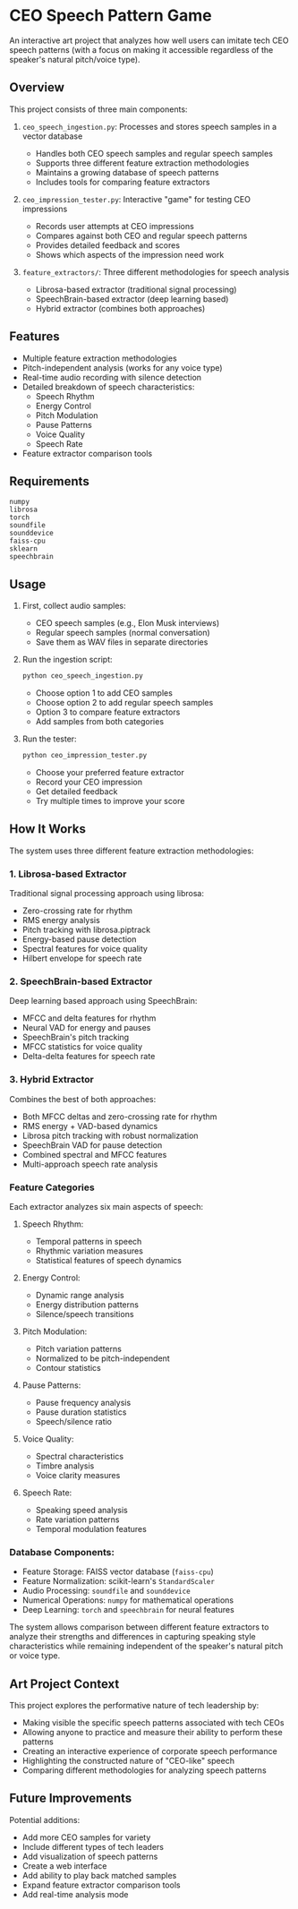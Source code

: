 # CEO Speech Pattern Game

An interactive art project that analyzes how well users can imitate tech CEO speech patterns (with a focus on making it accessible regardless of the speaker's natural pitch/voice type).

## Overview

This project consists of three main components:

1. `ceo_speech_ingestion.py`: Processes and stores speech samples in a vector database

   - Handles both CEO speech samples and regular speech samples
   - Supports three different feature extraction methodologies
   - Maintains a growing database of speech patterns
   - Includes tools for comparing feature extractors

2. `ceo_impression_tester.py`: Interactive "game" for testing CEO impressions

   - Records user attempts at CEO impressions
   - Compares against both CEO and regular speech patterns
   - Provides detailed feedback and scores
   - Shows which aspects of the impression need work

3. `feature_extractors/`: Three different methodologies for speech analysis
   - Librosa-based extractor (traditional signal processing)
   - SpeechBrain-based extractor (deep learning based)
   - Hybrid extractor (combines both approaches)

## Features

- Multiple feature extraction methodologies
- Pitch-independent analysis (works for any voice type)
- Real-time audio recording with silence detection
- Detailed breakdown of speech characteristics:
  - Speech Rhythm
  - Energy Control
  - Pitch Modulation
  - Pause Patterns
  - Voice Quality
  - Speech Rate
- Feature extractor comparison tools

## Requirements

```
numpy
librosa
torch
soundfile
sounddevice
faiss-cpu
sklearn
speechbrain
```

## Usage

1. First, collect audio samples:

   - CEO speech samples (e.g., Elon Musk interviews)
   - Regular speech samples (normal conversation)
   - Save them as WAV files in separate directories

2. Run the ingestion script:

   ```bash
   python ceo_speech_ingestion.py
   ```

   - Choose option 1 to add CEO samples
   - Choose option 2 to add regular speech samples
   - Option 3 to compare feature extractors
   - Add samples from both categories

3. Run the tester:
   ```bash
   python ceo_impression_tester.py
   ```
   - Choose your preferred feature extractor
   - Record your CEO impression
   - Get detailed feedback
   - Try multiple times to improve your score

## How It Works

The system uses three different feature extraction methodologies:

### 1. Librosa-based Extractor

Traditional signal processing approach using librosa:

- Zero-crossing rate for rhythm
- RMS energy analysis
- Pitch tracking with librosa.piptrack
- Energy-based pause detection
- Spectral features for voice quality
- Hilbert envelope for speech rate

### 2. SpeechBrain-based Extractor

Deep learning based approach using SpeechBrain:

- MFCC and delta features for rhythm
- Neural VAD for energy and pauses
- SpeechBrain's pitch tracking
- MFCC statistics for voice quality
- Delta-delta features for speech rate

### 3. Hybrid Extractor

Combines the best of both approaches:

- Both MFCC deltas and zero-crossing rate for rhythm
- RMS energy + VAD-based dynamics
- Librosa pitch tracking with robust normalization
- SpeechBrain VAD for pause detection
- Combined spectral and MFCC features
- Multi-approach speech rate analysis

### Feature Categories

Each extractor analyzes six main aspects of speech:

1. Speech Rhythm:

   - Temporal patterns in speech
   - Rhythmic variation measures
   - Statistical features of speech dynamics

2. Energy Control:

   - Dynamic range analysis
   - Energy distribution patterns
   - Silence/speech transitions

3. Pitch Modulation:

   - Pitch variation patterns
   - Normalized to be pitch-independent
   - Contour statistics

4. Pause Patterns:

   - Pause frequency analysis
   - Pause duration statistics
   - Speech/silence ratio

5. Voice Quality:

   - Spectral characteristics
   - Timbre analysis
   - Voice clarity measures

6. Speech Rate:
   - Speaking speed analysis
   - Rate variation patterns
   - Temporal modulation features

### Database Components:

- Feature Storage: FAISS vector database (`faiss-cpu`)
- Feature Normalization: scikit-learn's `StandardScaler`
- Audio Processing: `soundfile` and `sounddevice`
- Numerical Operations: `numpy` for mathematical operations
- Deep Learning: `torch` and `speechbrain` for neural features

The system allows comparison between different feature extractors to analyze their strengths and differences in capturing speaking style characteristics while remaining independent of the speaker's natural pitch or voice type.

## Art Project Context

This project explores the performative nature of tech leadership by:

- Making visible the specific speech patterns associated with tech CEOs
- Allowing anyone to practice and measure their ability to perform these patterns
- Creating an interactive experience of corporate speech performance
- Highlighting the constructed nature of "CEO-like" speech
- Comparing different methodologies for analyzing speech patterns

## Future Improvements

Potential additions:

- Add more CEO samples for variety
- Include different types of tech leaders
- Add visualization of speech patterns
- Create a web interface
- Add ability to play back matched samples
- Expand feature extractor comparison tools
- Add real-time analysis mode
